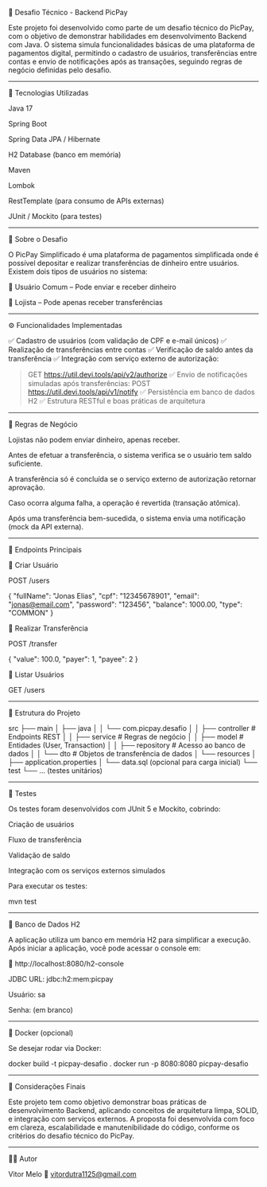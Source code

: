 💸 Desafio Técnico - Backend PicPay

Este projeto foi desenvolvido como parte de um desafio técnico do PicPay, com o objetivo de demonstrar habilidades em desenvolvimento Backend com Java.
O sistema simula funcionalidades básicas de uma plataforma de pagamentos digital, permitindo o cadastro de usuários, transferências entre contas e envio de notificações após as transações, seguindo regras de negócio definidas pelo desafio.


---

🚀 Tecnologias Utilizadas

Java 17

Spring Boot

Spring Data JPA / Hibernate

H2 Database (banco em memória)

Maven

Lombok

RestTemplate (para consumo de APIs externas)

JUnit / Mockito (para testes)



---

🧠 Sobre o Desafio

O PicPay Simplificado é uma plataforma de pagamentos simplificada onde é possível depositar e realizar transferências de dinheiro entre usuários.
Existem dois tipos de usuários no sistema:

👤 Usuário Comum – Pode enviar e receber dinheiro

🏪 Lojista – Pode apenas receber transferências



---

⚙️ Funcionalidades Implementadas

✅ Cadastro de usuários (com validação de CPF e e-mail únicos)
✅ Realização de transferências entre contas
✅ Verificação de saldo antes da transferência
✅ Integração com serviço externo de autorização:

> GET https://util.devi.tools/api/v2/authorize
✅ Envio de notificações simuladas após transferências:
POST https://util.devi.tools/api/v1/notify
✅ Persistência em banco de dados H2
✅ Estrutura RESTful e boas práticas de arquitetura




---

🔄 Regras de Negócio

Lojistas não podem enviar dinheiro, apenas receber.

Antes de efetuar a transferência, o sistema verifica se o usuário tem saldo suficiente.

A transferência só é concluída se o serviço externo de autorização retornar aprovação.

Caso ocorra alguma falha, a operação é revertida (transação atômica).

Após uma transferência bem-sucedida, o sistema envia uma notificação (mock da API externa).



---

📡 Endpoints Principais

🔸 Criar Usuário

POST /users

{
  "fullName": "Jonas Elias",
  "cpf": "12345678901",
  "email": "jonas@email.com",
  "password": "123456",
  "balance": 1000.00,
  "type": "COMMON"
}

🔸 Realizar Transferência

POST /transfer

{
  "value": 100.0,
  "payer": 1,
  "payee": 2
}

🔸 Listar Usuários

GET /users


---

🧩 Estrutura do Projeto

src
├── main
│   ├── java
│   │   └── com.picpay.desafio
│   │       ├── controller      # Endpoints REST
│   │       ├── service         # Regras de negócio
│   │       ├── model           # Entidades (User, Transaction)
│   │       ├── repository      # Acesso ao banco de dados
│   │       └── dto             # Objetos de transferência de dados
│   └── resources
│       ├── application.properties
│       └── data.sql (opcional para carga inicial)
└── test
    └── ... (testes unitários)


---

🧪 Testes

Os testes foram desenvolvidos com JUnit 5 e Mockito, cobrindo:

Criação de usuários

Fluxo de transferência

Validação de saldo

Integração com os serviços externos simulados


Para executar os testes:

mvn test


---

💾 Banco de Dados H2

A aplicação utiliza um banco em memória H2 para simplificar a execução.
Após iniciar a aplicação, você pode acessar o console em:

🔗 http://localhost:8080/h2-console

JDBC URL: jdbc:h2:mem:picpay

Usuário: sa

Senha: (em branco)



---

🐳 Docker (opcional)

Se desejar rodar via Docker:

docker build -t picpay-desafio .
docker run -p 8080:8080 picpay-desafio


---

🧾 Considerações Finais

Este projeto tem como objetivo demonstrar boas práticas de desenvolvimento Backend, aplicando conceitos de arquitetura limpa, SOLID, e integração com serviços externos.
A proposta foi desenvolvida com foco em clareza, escalabilidade e manutenibilidade do código, conforme os critérios do desafio técnico do PicPay.


---

👨‍💻 Autor

Vitor Melo
📧 vitordutra1125@gmail.com
